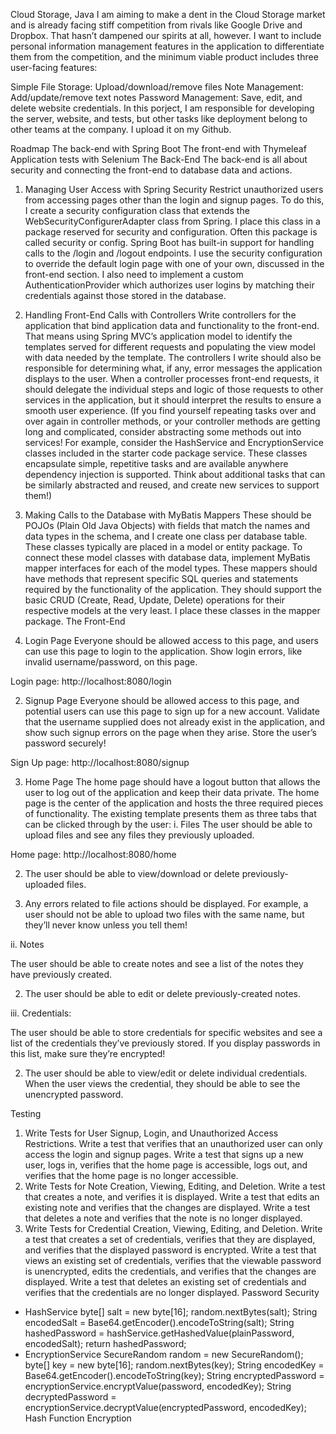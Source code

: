 Cloud Storage, Java
I am aiming to make a dent in the Cloud Storage market and is already facing stiff competition from rivals like Google Drive and Dropbox. That hasn’t dampened our spirits at all, however. I want to include personal information management features in the application to differentiate them from the competition, and the minimum viable product includes three user-facing features:

Simple File Storage: Upload/download/remove files
Note Management: Add/update/remove text notes
Password Management: Save, edit, and delete website credentials.
In this porject, I am responsible for developing the server, website, and tests, but other tasks like deployment belong to other teams at the company. I upload it on my Github.

Roadmap
The back-end with Spring Boot
The front-end with Thymeleaf
Application tests with Selenium
The Back-End
The back-end is all about security and connecting the front-end to database data and actions.

1. Managing User Access with Spring Security
Restrict unauthorized users from accessing pages other than the login and signup pages. To do this, I create a security configuration class that extends the WebSecurityConfigurerAdapter class from Spring. I place this class in a package reserved for security and configuration. Often this package is called security or config.
Spring Boot has built-in support for handling calls to the /login and /logout endpoints. I use the security configuration to override the default login page with one of your own, discussed in the front-end section.
I also need to implement a custom AuthenticationProvider which authorizes user logins by matching their credentials against those stored in the database.
2. Handling Front-End Calls with Controllers
Write controllers for the application that bind application data and functionality to the front-end. That means using Spring MVC’s application model to identify the templates served for different requests and populating the view model with data needed by the template.
The controllers I write should also be responsible for determining what, if any, error messages the application displays to the user. When a controller processes front-end requests, it should delegate the individual steps and logic of those requests to other services in the application, but it should interpret the results to ensure a smooth user experience.
(If you find yourself repeating tasks over and over again in controller methods, or your controller methods are getting long and complicated, consider abstracting some methods out into services! For example, consider the HashService and EncryptionService classes included in the starter code package service. These classes encapsulate simple, repetitive tasks and are available anywhere dependency injection is supported. Think about additional tasks that can be similarly abstracted and reused, and create new services to support them!)

3. Making Calls to the Database with MyBatis Mappers
These should be POJOs (Plain Old Java Objects) with fields that match the names and data types in the schema, and I create one class per database table. These classes typically are placed in a model or entity package.
To connect these model classes with database data, implement MyBatis mapper interfaces for each of the model types. These mappers should have methods that represent specific SQL queries and statements required by the functionality of the application. They should support the basic CRUD (Create, Read, Update, Delete) operations for their respective models at the very least. I place these classes in the mapper package.
The Front-End
1. Login Page
Everyone should be allowed access to this page, and users can use this page to login to the application.
Show login errors, like invalid username/password, on this page.

Login page: http://localhost:8080/login

2. Signup Page
Everyone should be allowed access to this page, and potential users can use this page to sign up for a new account.
Validate that the username supplied does not already exist in the application, and show such signup errors on the page when they arise.
Store the user’s password securely!

Sign Up page: http://localhost:8080/signup

3. Home Page
The home page should have a logout button that allows the user to log out of the application and keep their data private.
The home page is the center of the application and hosts the three required pieces of functionality. The existing template presents them as three tabs that can be clicked through by the user:
i. Files
The user should be able to upload files and see any files they previously uploaded.

Home page: http://localhost:8080/home

2. The user should be able to view/download or delete previously-uploaded files.

3. Any errors related to file actions should be displayed. For example, a user should not be able to upload two files with the same name, but they’ll never know unless you tell them!

ii. Notes

The user should be able to create notes and see a list of the notes they have previously created.

2. The user should be able to edit or delete previously-created notes.

iii. Credentials:

The user should be able to store credentials for specific websites and see a list of the credentials they’ve previously stored. If you display passwords in this list, make sure they’re encrypted!

2. The user should be able to view/edit or delete individual credentials. When the user views the credential, they should be able to see the unencrypted password.


Testing
1. Write Tests for User Signup, Login, and Unauthorized Access Restrictions.
Write a test that verifies that an unauthorized user can only access the login and signup pages.
Write a test that signs up a new user, logs in, verifies that the home page is accessible, logs out, and verifies that the home page is no longer accessible.
2. Write Tests for Note Creation, Viewing, Editing, and Deletion.
Write a test that creates a note, and verifies it is displayed.
Write a test that edits an existing note and verifies that the changes are displayed.
Write a test that deletes a note and verifies that the note is no longer displayed.
3. Write Tests for Credential Creation, Viewing, Editing, and Deletion.
Write a test that creates a set of credentials, verifies that they are displayed, and verifies that the displayed password is encrypted.
Write a test that views an existing set of credentials, verifies that the viewable password is unencrypted, edits the credentials, and verifies that the changes are displayed.
Write a test that deletes an existing set of credentials and verifies that the credentials are no longer displayed.
Password Security
- HashService
byte[] salt = new byte[16];
random.nextBytes(salt);
String encodedSalt = Base64.getEncoder().encodeToString(salt);
String hashedPassword = hashService.getHashedValue(plainPassword, encodedSalt);
return hashedPassword;
- EncryptionService
SecureRandom random = new SecureRandom();
byte[] key = new byte[16];
random.nextBytes(key);
String encodedKey = Base64.getEncoder().encodeToString(key);
String encryptedPassword = encryptionService.encryptValue(password, encodedKey);
String decryptedPassword = encryptionService.decryptValue(encryptedPassword, encodedKey);
Hash Function
Encryption
